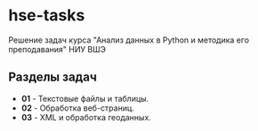 # hse-tasks
Решение задач курса "Анализ данных в Python и методика его преподавания" НИУ ВШЭ

## Разделы задач

- **01** - Текстовые файлы и таблицы.
- **02** - Обработка веб-страниц.
- **03** - XML и обработка геоданных.

